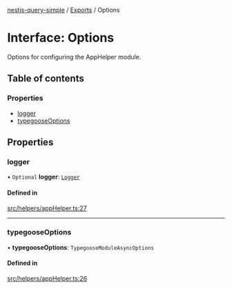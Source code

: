 [nestjs-query-simple](../README.md) / [Exports](../modules.md) / Options

# Interface: Options

Options for configuring the AppHelper module.

## Table of contents

### Properties

- [logger](Options.md#logger)
- [typegooseOptions](Options.md#typegooseoptions)

## Properties

### logger

• `Optional` **logger**: [`Logger`](Logger.md)

#### Defined in

[src/helpers/appHelper.ts:27](https://github.com/choresh/nestjs-query-simple/blob/3e0ba8f/packages/nestjs-query-simple/src/helpers/appHelper.ts#L27)

___

### typegooseOptions

• **typegooseOptions**: `TypegooseModuleAsyncOptions`

#### Defined in

[src/helpers/appHelper.ts:26](https://github.com/choresh/nestjs-query-simple/blob/3e0ba8f/packages/nestjs-query-simple/src/helpers/appHelper.ts#L26)
